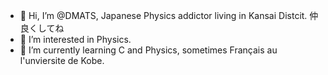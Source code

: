 - 👋 Hi, I’m @DMATS, Japanese Physics addictor living in Kansai Distcit. 仲良くしてね
- 👀 I’m interested in Physics.
- 🌱 I’m currently learning C and Physics, sometimes Français au l'unviersite de Kobe.

<!---
DMATS/DMATS is a ✨ special ✨ repository because its `README.md` (this file) appears on your GitHub profile.
You can click the Preview link to take a look at your changes.
--->
